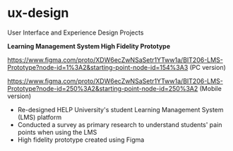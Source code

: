 # ux-design
User Interface and Experience Design Projects

**Learning Management System High Fidelity Prototype**

https://www.figma.com/proto/XDW6ecZwNSaSetr1YTww1a/BIT206-LMS-Prototype?node-id=1%3A2&starting-point-node-id=154%3A3 (PC version)

https://www.figma.com/proto/XDW6ecZwNSaSetr1YTww1a/BIT206-LMS-Prototype?node-id=250%3A2&starting-point-node-id=250%3A2 (Mobile version)
- Re-designed HELP University's student Learning Management System (LMS) platform 
- Conducted a survey as primary research to understand students' pain points when using the LMS
- High fidelity prototype created using Figma
